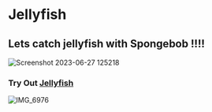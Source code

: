 # Jellyfish

## Lets catch jellyfish with Spongebob !!!!
![Screenshot 2023-06-27 125218](https://github.com/lcelisse/Jellyfish/assets/105749905/b890a440-59fe-4218-8e12-9362b8f9dae2)



### Try Out [Jellyfish](https://jellyfishing.netlify.app/) 


![IMG_6976](https://github.com/lcelisse/Jellyfish/assets/105749905/9eda62da-00c1-4930-9e74-e765abba7356)
